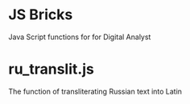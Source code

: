 # JS Bricks

Java Script functions for for Digital Analyst

# ru_translit.js

The function of transliterating Russian text into Latin